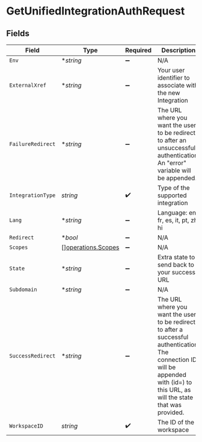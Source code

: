 # GetUnifiedIntegrationAuthRequest


## Fields

| Field                                                                                                                                                                                               | Type                                                                                                                                                                                                | Required                                                                                                                                                                                            | Description                                                                                                                                                                                         |
| --------------------------------------------------------------------------------------------------------------------------------------------------------------------------------------------------- | --------------------------------------------------------------------------------------------------------------------------------------------------------------------------------------------------- | --------------------------------------------------------------------------------------------------------------------------------------------------------------------------------------------------- | --------------------------------------------------------------------------------------------------------------------------------------------------------------------------------------------------- |
| `Env`                                                                                                                                                                                               | **string*                                                                                                                                                                                           | :heavy_minus_sign:                                                                                                                                                                                  | N/A                                                                                                                                                                                                 |
| `ExternalXref`                                                                                                                                                                                      | **string*                                                                                                                                                                                           | :heavy_minus_sign:                                                                                                                                                                                  | Your user identifier to associate with the new Integration                                                                                                                                          |
| `FailureRedirect`                                                                                                                                                                                   | **string*                                                                                                                                                                                           | :heavy_minus_sign:                                                                                                                                                                                  | The URL where you want the user to be redirect to after an unsuccessful authentication. An "error" variable will be appended.                                                                       |
| `IntegrationType`                                                                                                                                                                                   | *string*                                                                                                                                                                                            | :heavy_check_mark:                                                                                                                                                                                  | Type of the supported integration                                                                                                                                                                   |
| `Lang`                                                                                                                                                                                              | **string*                                                                                                                                                                                           | :heavy_minus_sign:                                                                                                                                                                                  | Language: en, fr, es, it, pt, zh, hi                                                                                                                                                                |
| `Redirect`                                                                                                                                                                                          | **bool*                                                                                                                                                                                             | :heavy_minus_sign:                                                                                                                                                                                  | N/A                                                                                                                                                                                                 |
| `Scopes`                                                                                                                                                                                            | [][operations.Scopes](../../models/operations/scopes.md)                                                                                                                                            | :heavy_minus_sign:                                                                                                                                                                                  | N/A                                                                                                                                                                                                 |
| `State`                                                                                                                                                                                             | **string*                                                                                                                                                                                           | :heavy_minus_sign:                                                                                                                                                                                  | Extra state to send back to your success URL                                                                                                                                                        |
| `Subdomain`                                                                                                                                                                                         | **string*                                                                                                                                                                                           | :heavy_minus_sign:                                                                                                                                                                                  | N/A                                                                                                                                                                                                 |
| `SuccessRedirect`                                                                                                                                                                                   | **string*                                                                                                                                                                                           | :heavy_minus_sign:                                                                                                                                                                                  | The URL where you want the user to be redirect to after a successful authentication.  The connection ID will be appended with (id=<connectionId>) to this URL, as will the state that was provided. |
| `WorkspaceID`                                                                                                                                                                                       | *string*                                                                                                                                                                                            | :heavy_check_mark:                                                                                                                                                                                  | The ID of the workspace                                                                                                                                                                             |
